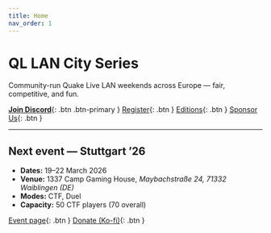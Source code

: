```yaml
---
title: Home
nav_order: 1
---
```

# QL LAN City Series

Community-run Quake Live LAN weekends across Europe — fair, competitive, and fun.

[**Join Discord**](https://discord.gg/u8Ttp8frqU){: .btn .btn-primary }
[Register](register.md){: .btn }
[Editions](editions.md){: .btn }
[Sponsor Us](sponsors.md#become-a-sponsor){: .btn }

---
## Next event — Stuttgart ’26
- **Dates:** 19–22 March 2026
- **Venue:** 1337 Camp Gaming House, *Maybachstraße 24, 71332 Waiblingen (DE)*
- **Modes:** CTF, Duel
- **Capacity:** 50 CTF players (70 overall)

[Event page](stuttgart-2026.md){: .btn }
[Donate (Ko-fi)](https://ko-fi.com/lanst2025){: .btn }
